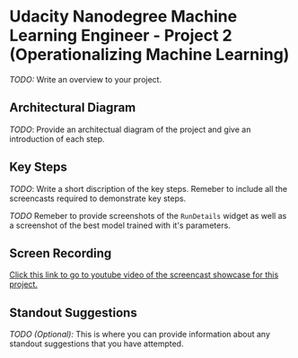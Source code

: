 # Udacity Nanodegree Machine Learning Engineer - Project 2 (Operationalizing Machine Learning)

*TODO:* Write an overview to your project.

## Architectural Diagram
*TODO*: Provide an architectual diagram of the project and give an introduction of each step.

## Key Steps
*TODO*: Write a short discription of the key steps. Remeber to include all the screencasts required to demonstrate key steps. 

*TODO* Remeber to provide screenshots of the `RunDetails` widget as well as a screenshot of the best model trained with it's parameters.

## Screen Recording
[Click this link to go to youtube video of the screencast showcase for this project.](https://www.youtube.com/watch?v=sMb0tTM2qJw)

## Standout Suggestions
*TODO (Optional):* This is where you can provide information about any standout suggestions that you have attempted.

